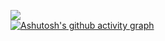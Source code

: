 ![](https://github.com/Nayemhasan/Nayemhasan/blob/main/melon/melon.gif)
<br>
[![Ashutosh's github activity graph](https://github-readme-activity-graph.cyclic.app/graph?username=Nayemhasan&theme=github-compact)](https://github.com/ashutosh00710/github-readme-activity-graph)
